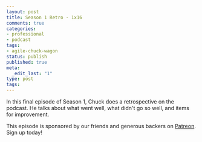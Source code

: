 ```yaml
---
layout: post
title: Season 1 Retro - 1x16
comments: true
categories:
- professional
- podcast
tags:
- agile-chuck-wagon
status: publish
published: true
meta:
  _edit_last: "1"
type: post
tags:
---
```

<p>In this final episode of Season 1, Chuck does a retrospective on the podcast. He talks about what went well, what didn't go so well, and items for improvement.</p>
<p>This episode is sponsored by our friends and generous backers on <a href="https://www.patreon.com/agilechuckwagon">Patreon</a>. Sign up today!</p>
